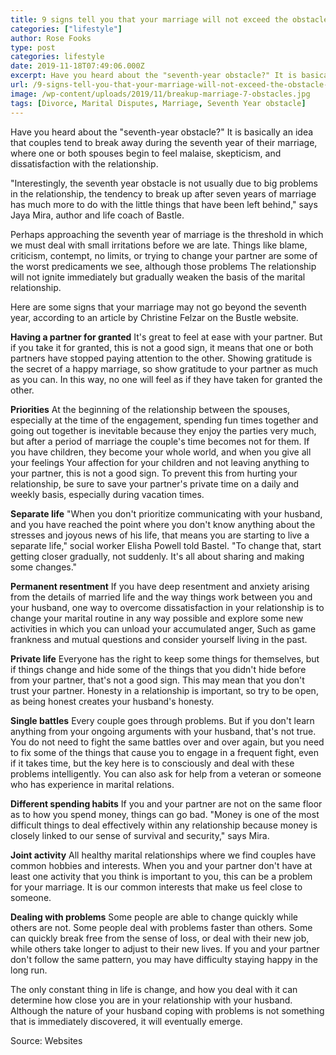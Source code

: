 ```yaml
---
title: 9 signs tell you that your marriage will not exceed the obstacle of the seventh year
categories: ["lifestyle"]
author: Rose Fooks
type: post
categories: lifestyle
date: 2019-11-18T07:49:06.000Z
excerpt: Have you heard about the "seventh-year obstacle?" It is basically an idea that couples tend to break away during the seventh year of their marriage
url: /9-signs-tell-you-that-your-marriage-will-not-exceed-the-obstacle-of-the-seventh-year/
image: /wp-content/uploads/2019/11/breakup-marriage-7-obstacles.jpg
tags: [Divorce, Marital Disputes, Marriage, Seventh Year obstacle]
---
```


Have you heard about the "seventh-year obstacle?" It is basically an idea that couples tend to break away during the seventh year of their marriage, where one or both spouses begin to feel malaise, skepticism, and dissatisfaction with the relationship.

"Interestingly, the seventh year obstacle is not usually due to big problems in the relationship, the tendency to break up after seven years of marriage has much more to do with the little things that have been left behind," says Jaya Mira, author and life coach of Bastle.

Perhaps approaching the seventh year of marriage is the threshold in which we must deal with small irritations before we are late. Things like blame, criticism, contempt, no limits, or trying to change your partner are some of the worst predicaments we see, although those problems The relationship will not ignite immediately but gradually weaken the basis of the marital relationship.

Here are some signs that your marriage may not go beyond the seventh year, according to an article by Christine Felzar on the Bustle website.

**Having a partner for granted**
It's great to feel at ease with your partner. But if you take it for granted, this is not a good sign, it means that one or both partners have stopped paying attention to the other. Showing gratitude is the secret of a happy marriage, so show gratitude to your partner as much as you can. In this way, no one will feel as if they have taken for granted the other.

**Priorities**
At the beginning of the relationship between the spouses, especially at the time of the engagement, spending fun times together and going out together is inevitable because they enjoy the parties very much, but after a period of marriage the couple's time becomes not for them. If you have children, they become your whole world, and when you give all your feelings Your affection for your children and not leaving anything to your partner, this is not a good sign. To prevent this from hurting your relationship, be sure to save your partner's private time on a daily and weekly basis, especially during vacation times.

**Separate life**
"When you don't prioritize communicating with your husband, and you have reached the point where you don't know anything about the stresses and joyous news of his life, that means you are starting to live a separate life," social worker Elisha Powell told Bastel. "To change that, start getting closer gradually, not suddenly. It's all about sharing and making some changes."

**Permanent resentment**
If you have deep resentment and anxiety arising from the details of married life and the way things work between you and your husband, one way to overcome dissatisfaction in your relationship is to change your marital routine in any way possible and explore some new activities in which you can unload your accumulated anger, Such as game frankness and mutual questions and consider yourself living in the past.

**Private life**
Everyone has the right to keep some things for themselves, but if things change and hide some of the things that you didn't hide before from your partner, that's not a good sign. This may mean that you don't trust your partner. Honesty in a relationship is important, so try to be open, as being honest creates your husband's honesty.

**Single battles**
Every couple goes through problems. But if you don't learn anything from your ongoing arguments with your husband, that's not true. You do not need to fight the same battles over and over again, but you need to fix some of the things that cause you to engage in a frequent fight, even if it takes time, but the key here is to consciously and deal with these problems intelligently. You can also ask for help from a veteran or someone who has experience in marital relations.

**Different spending habits**
If you and your partner are not on the same floor as to how you spend money, things can go bad. "Money is one of the most difficult things to deal effectively within any relationship because money is closely linked to our sense of survival and security," says Mira.

**Joint activity**
All healthy marital relationships where we find couples have common hobbies and interests. When you and your partner don't have at least one activity that you think is important to you, this can be a problem for your marriage. It is our common interests that make us feel close to someone.

**Dealing with problems**
Some people are able to change quickly while others are not. Some people deal with problems faster than others. Some can quickly break free from the sense of loss, or deal with their new job, while others take longer to adjust to their new lives. If you and your partner don't follow the same pattern, you may have difficulty staying happy in the long run.

The only constant thing in life is change, and how you deal with it can determine how close you are in your relationship with your husband. Although the nature of your husband coping with problems is not something that is immediately discovered, it will eventually emerge.

Source: Websites
